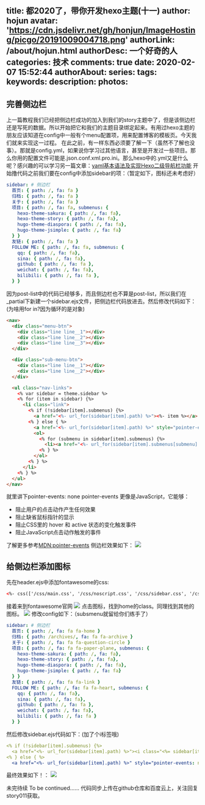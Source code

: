 title: 都2020了，带你开发hexo主题(十一)
author: hojun
avatar: 'https://cdn.jsdelivr.net/gh/honjun/ImageHosting/picgo/20191009004718.png'
authorLink: /about/hojun.html
authorDesc: 一个好奇的人
categories: 技术
comments: true
date: 2020-02-07 15:52:44
authorAbout:
series:
tags:
keywords:
description:
photos:
---
## 完善侧边栏

上一篇教程我们已经把侧边栏成功的加入到我们的story主题中了，但是该侧边栏还是写死的数据。所以开始把它和我们的主题目录绑定起来。有用过hexo主题的朋友应该知道在config中一般有个menu配置项，用来配置博客的模板页。今天我们就来实现这一过程。
在此之前，有一样东西必须要了解一下（虽然不了解也没事）。那就是config.yml，如果说你学习过其他语言，甚至是开发过一些项目。那么你用的配置文件可能是.json\.conf\.xml\.pro\.ini。那么hexo中的.yml又是什么呢？感兴趣的可以学习另一篇文章：[yaml基本语法及实现Hexo二级导航栏功能](https://www.hojun.cn/2019/01/08/ck60ric88007st0vam6lzt2rm/)
开始撸代码之前我们要在config中添加sidebar的项：（暂定如下，图标还未考虑好）
```yml
sidebar: # 侧边栏
  首页: { path: /, fa: fa }
  归档: { path: /, fa: fa }
  关于: { path: /, fa: fa }
  项目: { path: /, fa: fa, submenus: { 
    hexo-theme-sakura: { path: /, fa: fa}, 
    hexo-theme-story: { path: /, fa: fa}, 
    hugo-theme-diaspora: { path: /, fa: fa}, 
    hugo-theme-jsimple: { path: /, fa: fa}
  } }
  友链: { path: /, fa: fa }
  FOLLOW ME: { path: /, fa: fa, submenus: { 
    qq: { path: /, fa: fa}, 
    sina: { path: /, fa: fa}, 
    github: { path: /, fa: fa },
    weichat: { path: /, fa: fa}, 
    bilibili: { path: /, fa: fa },
  } }
```
因为post-list中的代码已经够多，而且侧边栏也不算是post-list，所以我们在_partial下新建一个sidebar.ejs文件，把侧边栏代码放进去。然后修改代码如下：(为啥用for in?因为循环的是对象)
```html
<nav>
  <div class="menu-btn">
    <div class="line line__1"></div>
    <div class="line line__2"></div>
    <div class="line line__3"></div>
  </div>

  <div class="sub-menu-btn">
    <div class="line line__1"></div>
    <div class="line line__2"></div>
  </div>

  <ul class="nav-links">
    <% var sidebar = theme.sidebar %>
    <% for (item in sidebar) {%>
      <li class="link">
        <% if (!sidebar[item].submenus) {%>
          <a href="<%- url_for(sidebar[item].path) %>"><%- item %></a>
        <% } else { %>
          <a href="<%- url_for(sidebar[item].path) %>" style="pointer-events: none;"><%- item %></a>
          <ol>
            <% for (submenu in sidebar[item].submenus) {%>
              <li><a href="<%- url_for(sidebar[item].submenus[submenu].path) %>"><%- submenu %></a></li>
            <% } %>
          </ol>
        <% } %>
      </li>
    <% } %>
  </ul>
</nav>
```
就里讲下pointer-events: none
pointer-events 更像是JavaScript，它能够：

 - 阻止用户的点击动作产生任何效果
 - 阻止缺省鼠标指针的显示
 - 阻止CSS里的 hover 和 active 状态的变化触发事件
 - 阻止JavaScript点击动作触发的事件

了解更多参考[MDN:pointer-events](https://developer.mozilla.org/zh-CN/docs/Web/CSS/pointer-events)
侧边栏效果如下：
![](https://cdn.jsdelivr.net/gh/honjun/ImageHosting/picgo/20200207183721.png)

## 给侧边栏添加图标
先在header.ejs中添加fontawesome的css:
```html
<%- css(['/css/main.css', '/css/noscript.css', '/css/sidebar.css', '/css/fontawesome-all.min.css']) %>
```
接着来到fontawesome官网
![](https://cdn.jsdelivr.net/gh/honjun/ImageHosting/picgo/20200207190221.png)
点击图标，找到home的class。同理找到其他的图标。
![](https://cdn.jsdelivr.net/gh/honjun/ImageHosting/picgo/20200207190524.png)
修改config如下：（subsmenu就留给你们练手了）
```yml
sidebar: # 侧边栏
  首页: { path: /, fa: fa fa-home }
  归档: { path: /archives/, fa: fa fa-archive }
  关于: { path: /, fa: fa fa-question-circle }
  项目: { path: /, fa: fa fa-paper-plane, submenus: { 
    hexo-theme-sakura: { path: /, fa: fa}, 
    hexo-theme-story: { path: /, fa: fa}, 
    hugo-theme-diaspora: { path: /, fa: fa}, 
    hugo-theme-jsimple: { path: /, fa: fa}
  } }
  友链: { path: /, fa: fa fa-link }
  FOLLOW ME: { path: /, fa: fa fa-heart, submenus: { 
    qq: { path: /, fa: fa}, 
    sina: { path: /, fa: fa}, 
    github: { path: /, fa: fa },
    weichat: { path: /, fa: fa}, 
    bilibili: { path: /, fa: fa }
  } }
```
然后修改sidebar.ejs代码如下：(加了个i标签哦)
```yml
<% if (!sidebar[item].submenus) {%>
  <a href="<%- url_for(sidebar[item].path) %>"><i class="<%= sidebar[item].fa %>"></i><%- item %></a>
<% } else { %>
  <a href="<%- url_for(sidebar[item].path) %>" style="pointer-events: none;"><i class="<%= sidebar[item].fa %>"></i><%- item %></a>
```
最终效果如下！：
![](https://cdn.jsdelivr.net/gh/honjun/ImageHosting/picgo/20200207193411.png)

未完待续 To be continued......
代码同步上传在github仓库和百度云上，关注回复story011获取。